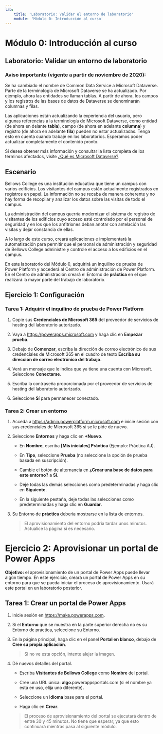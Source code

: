 ```yaml
---
lab:
    title: 'Laboratorio: Validar el entorno de laboratorio'
    module: 'Módulo 0: Introducción al curso'
---
```


Módulo 0: Introducción al curso
=================================

## Laboratorio: Validar un entorno de laboratorio

### Aviso importante (vigente a partir de noviembre de 2020):
Se ha cambiado el nombre de Common Data Service a Microsoft Dataverse. Parte de la terminología de Microsoft Dataverse se ha actualizado. Por ejemplo, ahora las entidades se llaman tablas. A partir de ahora, los campos y los registros de las bases de datos de Dataverse se denominarán columnas y filas.

Las aplicaciones están actualizando la experiencia del usuario, pero algunas referencias a la terminología de Microsoft Dataverse, como entidad (de ahora en delante **tabla**), campo (de ahora en adelante **columna**) y registro (de ahora en adelante **fila**) pueden no estar actualizadas. Tenga esto en cuenta cuando trabaje en los laboratorios. Esperamos poder actualizar completamente el contenido pronto. 

Si desea obtener más información y consultar la lista completa de los términos afectados, visite [¿Qué es Microsoft Dataverse?](https://docs.microsoft.com/es-es/powerapps/maker/common-data-service/data-platform-intro#terminology-updates).

Escenario
--------

Bellows College es una institución educativa que tiene un campus con varios edificios. Los visitantes del campus están actualmente registrados en registros en papel. La información no se recaba de manera coherente y no hay forma de recopilar y analizar los datos sobre las visitas de todo el campus.

La administración del campus querría modernizar el sistema de registro de visitantes de los edificios cuyo acceso esté controlado por el personal de seguridad y en los que los anfitriones deban anotar con antelación las visitas y dejar constancia de ellas.

A lo largo de este curso, creará aplicaciones e implementará la automatización para permitir que el personal de administración y seguridad de Bellows College administre y controle el acceso a los edificios en el campus.

En este laboratorio del Módulo 0, adquirirá un inquilino de prueba de Power Platform y accederá al Centro de administración de Power Platform. En el Centro de administración creará el Entorno de **práctica** en el que realizará la mayor parte del trabajo de laboratorio.

## Ejercicio 1: Configuración

### Tarea 1: Adquirir el inquilino de prueba de Power Platform

1. Copie sus **Credenciales de Microsoft 365** del proveedor de servicios de hosting del laboratorio autorizado.

2. Vaya a <https://powerapps.microsoft.com> y haga clic en **Empezar prueba**.

3. Debajo de **Comenzar**, escriba la dirección de correo electrónico de sus credenciales de Microsoft 365 en el cuadro de texto **Escriba su dirección de correo electrónico del trabajo.**

4. Verá un mensaje que le indica que ya tiene una cuenta con Microsoft. Seleccione **Conectarse**.

5. Escriba la contraseña proporcionada por el proveedor de servicios de hosting del laboratorio autorizado. 

6. Seleccione **Sí** para permanecer conectado.

### Tarea 2: Crear un entorno

1.  Acceda a <https://admin.powerplatform.microsoft.com> e inicie sesión con sus credenciales de Microsoft 365 si se le pide de nuevo.

2. Seleccione **Entornos** y haga clic en **+Nuevo**.

    - En **Nombre**, escriba **[Mis iniciales] Práctica** (Ejemplo: Práctica AJ).
    
    - En **Tipo**, seleccione **Prueba** (no seleccione la opción de prueba basada en suscripción).
    
    - Cambie el botón de alternancia en **¿Crear una base de datos para este entorno?** a **Sí**.
    
    - Deje todas las demás selecciones como predeterminadas y haga clic en **Siguiente**.
    
    - En la siguiente pestaña, deje todas las selecciones como predeterminadas y haga clic en **Guardar**.

3. Su Entorno de **práctica** debería mostrarse en la lista de entornos. 

    > El aprovisionamiento del entorno podría tardar unos minutos. Actualice la página si es necesario.

# Ejercicio 2: Aprovisionar un portal de Power Apps

**Objetivo:** el aprovisionamiento de un portal de Power Apps puede llevar algún tiempo. En este ejercicio, creará un portal de Power Apps en su entorno para que se pueda iniciar el proceso de aprovisionamiento. Usará este portal en un laboratorio posterior.

## Tarea 1: Crear un portal de Power Apps

1.  Inicie sesión en <https://make.powerapps.com>.

2.  Si el **Entorno** que se muestra en la parte superior derecha no es su Entorno de práctica, seleccione su Entorno.

3.  En la página principal, haga clic en el panel **Portal en blanco**, debajo de **Cree su propia aplicación**.

    > Si no ve esta opción, intente alejar la imagen.

4.  Dé nuevos detalles del portal.

    -   Escriba **Visitantes de Bellows College** como **Nombre** del portal.

    -   Cree una URL única: **algo**.powerappsportals.com (si el nombre ya está en uso, elija uno diferente).

    -   Seleccione un **Idioma** base para el portal.

    -   Haga clic en **Crear**.

    > El proceso de aprovisionamiento del portal se ejecutará dentro de entre 30 y 45 minutos. No tiene que esperar, ya que esto continuará mientras pasa al siguiente módulo.
